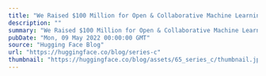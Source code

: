 ```yaml
---
title: "We Raised $100 Million for Open & Collaborative Machine Learning 🚀"
description: ""
summary: "We Raised $100 Million for Open & Collaborative Machine Learning 🚀 Today we have some exciting news ..."
pubDate: "Mon, 09 May 2022 00:00:00 GMT"
source: "Hugging Face Blog"
url: "https://huggingface.co/blog/series-c"
thumbnail: "https://huggingface.co/blog/assets/65_series_c/thumbnail.jpg"
---
```


